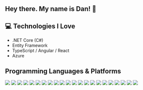 
<h2> Hey there. My name is Dan! 👋</h2>

## :computer: Technologies I Love
* .NET Core (C#)
* Entity Framework
* TypeScript / Angular / React
*  Azure

## Programming Languages & Platforms
<picture><img src="https://img.shields.io/badge/C%23-5C2D91?style=for-the-badge&logo=.net" /></picture>
<picture><img src="https://img.shields.io/badge/xaml-0C54C2?style=for-the-badge&logo=xaml"  /></picture> 
<picture><img src="https://img.shields.io/badge/Azure-0089D6?style=for-the-badge&logo=microsoft-azure&logoColor=white"  /></picture> 
<picture><img src="https://img.shields.io/badge/JavaScript-yellow?style=for-the-badge&logo=javascript&logoColor=white"  /></picture> 
<picture><img src="https://img.shields.io/badge/TypeScript-007ACC?style=for-the-badge&logo=typescript&logoColor=white"  /></picture>
<picture><img src="https://img.shields.io/badge/REACTJS-24CBF9?style=for-the-badge&logo=react&logoColor=black"  /></picture>
<picture><img src="https://img.shields.io/badge/Angular-DD0031?style=for-the-badge&logo=angular"  /></picture>
<picture><img src="https://img.shields.io/badge/HTML-E34F26?style=for-the-badge&logo=html5&logoColor=white"  /></picture>
<picture><img src="https://img.shields.io/badge/CSS-1572B6?style=for-the-badge&logo=css3"  /></picture>
<picture><img src="https://img.shields.io/badge/WebAssembly-654FF0?style=for-the-badge&logo=webassembly&logoColor=white"  /></picture>
<picture><img src="https://img.shields.io/badge/Swagger-6ACC14?style=for-the-badge&logo=swagger&logoColor=black"  /></picture>
<picture><img src="https://img.shields.io/badge/Docker-2496ED?style=for-the-badge&logo=docker&logoColor=white"  /></picture>
<picture><img src="https://img.shields.io/badge/Kubernetes-326CE5?style=for-the-badge&logo=kubernetes&logoColor=white"  /></picture>
<picture><img src="https://img.shields.io/badge/Helm-277A9F?style=for-the-badge&logo=helm"  /></picture>
<picture><img src="https://img.shields.io/badge/Teams-6264A7?style=for-the-badge&logo=microsoft-teams&logoColor=white"  /></picture>
<picture><img src="https://img.shields.io/badge/Azure%20Devops-0078D7?style=for-the-badge&logo=azure-devops"  /></picture>
<picture><img src="https://img.shields.io/badge/Git-F05032?style=for-the-badge&logo=git&logoColor=white"  /></picture>
<picture><img src="https://img.shields.io/badge/Ubuntu-E95420?style=for-the-badge&logo=ubuntu&logoColor=white"  /></picture>
<picture><img src="https://img.shields.io/badge/Windows-0078D6?style=for-the-badge&logo=windows"  /></picture>
<picture><img src="https://img.shields.io/badge/Powershell-5391FE?style=for-the-badge&logo=powershell&logoColor=white"  /></picture>
<picture><img src="https://img.shields.io/badge/blazor-512BD4?style=for-the-badge&logo=blazor&logoColor=white"  /></picture>
<picture><img src="https://img.shields.io/badge/SQL-CC2927?style=for-the-badge&logo=microsoft-sql-server&logoColor=white"  /></picture>
 
 <!--
**Abe-Froman/Abe-Froman** is a ✨ _special_ ✨ repository because its `README.md` (this file) appears on your GitHub profile.

Here are some ideas to get you started:

- 🔭 I’m currently working on ...
- 🌱 I’m currently learning ...
- 👯 I’m looking to collaborate on ...
- 🤔 I’m looking for help with ...
- 💬 Ask me about ...
- 📫 How to reach me: ...
- 😄 Pronouns: ...
- ⚡ Fun fact: ...
-->
